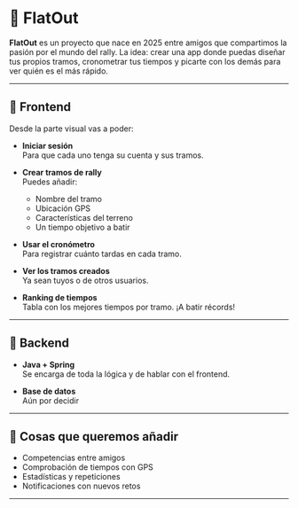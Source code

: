 # 🏁 FlatOut

**FlatOut** es un proyecto que nace en 2025 entre amigos que compartimos la pasión por el mundo del rally. La idea: crear una app donde puedas diseñar tus propios tramos, cronometrar tus tiempos y picarte con los demás para ver quién es el más rápido.

---



## 🎯 Frontend

Desde la parte visual vas a poder:

- **Iniciar sesión**  
  Para que cada uno tenga su cuenta y sus tramos.

- **Crear tramos de rally**  
  Puedes añadir:
    - Nombre del tramo
    - Ubicación GPS
    - Características del terreno
    - Un tiempo objetivo a batir

- **Usar el cronómetro**  
  Para registrar cuánto tardas en cada tramo.

- **Ver los tramos creados**  
  Ya sean tuyos o de otros usuarios.

- **Ranking de tiempos**  
  Tabla con los mejores tiempos por tramo. ¡A batir récords!

---

## 🔧 Backend

- **Java + Spring**  
  Se encarga de toda la lógica y de hablar con el frontend.

- **Base de datos**  
  Aún por decidir

---

## 💭 Cosas que queremos añadir

- Competencias entre amigos
- Comprobación de tiempos con GPS
- Estadísticas y repeticiones
- Notificaciones con nuevos retos

---


